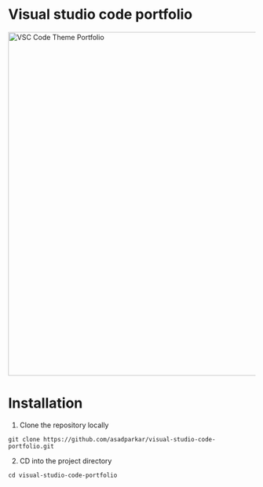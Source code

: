 # Visual studio code portfolio

<img src="https://cdn.discordapp.com/attachments/835850564771643402/1089502690490470450/Picsart_23-03-26_16-22-33-391.jpg" alt="VSC Code Theme Portfolio" style="height: 700px; width:700px;"/></br>

<h1>Installation</h1>

1) Clone the repository locally
```
git clone https://github.com/asadparkar/visual-studio-code-portfolio.git
```
2) CD into the project directory
```
cd visual-studio-code-portfolio
```
